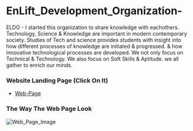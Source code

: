 # EnLift_Development_Organization-
ELDO - I started this organization to share knowledge with eachothers. Technology, Science & Knowledge are important in modern contemporary society. Studies of Tech and science provides students with insight into how different processes of knowledge are initiated & progressed. & how innovative technological processes are developed. We not only focus on Technical & Technology. We also focus on Soft Skills & Aptitude. we all gather to enrich our minds.

### Website Landing Page (Click On It)
* [Web-Page](https://shahzaibfardeen.github.io/EnLift_Development_Organization-/index.html)

### The Way The Web Page Look
![Web_Page_Image](images/Project.png)
